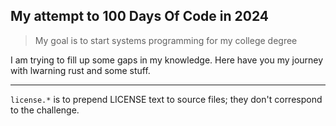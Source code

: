## My attempt to 100 Days Of Code in 2024

> My goal is to start systems programming for my college degree

I am trying to fill up some gaps in my knowledge. Here have you my journey
with lwarning rust and some stuff.

---

`license.*` is to prepend LICENSE text to source files; they don't correspond
to the challenge.

